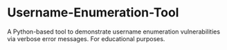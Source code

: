 # Username-Enumeration-Tool
A Python-based tool to demonstrate username enumeration vulnerabilities via verbose error messages. For educational purposes.
